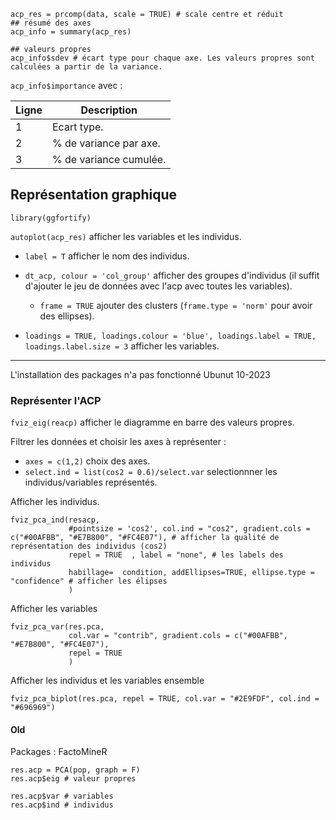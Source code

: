 ```
acp_res = prcomp(data, scale = TRUE) # scale centre et réduit
## résumé des axes
acp_info = summary(acp_res)

## valeurs propres
acp_info$sdev # écart type pour chaque axe. Les valeurs propres sont calculées a partir de la variance.
```

`acp_info$importance` avec :

Ligne    | Description
---------|----
1        | Ecart type.
2        | % de variance par axe.
3        | % de variance cumulée.

## Représentation graphique

`library(ggfortify)`

`autoplot(acp_res)` afficher les variables et les individus.

* `label = T` afficher le nom des individus.
* `dt_acp, colour = 'col_group'` afficher des groupes d'individus (il suffit d'ajouter le jeu de données avec l'acp avec toutes les variables).

    * `frame = TRUE` ajouter des clusters (`frame.type = 'norm'` pour avoir des ellipses).
    
* `loadings = TRUE, loadings.colour = 'blue', loadings.label = TRUE, loadings.label.size = 3` afficher les variables.

----------------------------

L'installation des packages n'a pas fonctionné Ubunut 10-2023

### Représenter l'ACP

`fviz_eig(reacp)` afficher le diagramme en barre des valeurs propres.

Filtrer les données et choisir les axes à représenter :

* `axes = c(1,2)` choix des axes.
* `select.ind = list(cos2 = 0.6)/select.var` selectionnner les individus/variables représentés.

Afficher les individus.
```
fviz_pca_ind(resacp,
             #pointsize = 'cos2', col.ind = "cos2", gradient.cols = c("#00AFBB", "#E7B800", "#FC4E07"), # afficher la qualité de représentation des individus (cos2)
             repel = TRUE  , label = "none", # les labels des individus
             habillage=  condition, addEllipses=TRUE, ellipse.type = "confidence" # afficher les élipses
             )
```
Afficher les variables
```
fviz_pca_var(res.pca,
             col.var = "contrib", gradient.cols = c("#00AFBB", "#E7B800", "#FC4E07"),
             repel = TRUE
             )
```
Afficher les individus et les variables ensemble
```
fviz_pca_biplot(res.pca, repel = TRUE, col.var = "#2E9FDF", col.ind = "#696969")
```

#### Old

Packages : FactoMineR

```
res.acp = PCA(pop, graph = F)
res.acp$eig # valeur propres

res.acp$var # variables
res.acp$ind # individus
```

